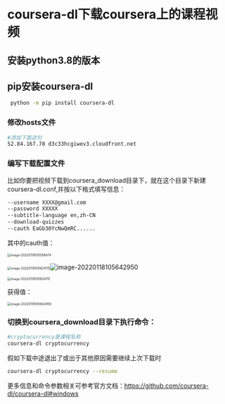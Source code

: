 # coursera-dl下载coursera上的课程视频

## 安装python3.8的版本

## pip安装coursera-dl

```bash
 python -m pip install coursera-dl
```

### 修改hosts文件

```bash
#添加下面这句
52.84.167.78 d3c33hcgiwev3.cloudfront.net
```

### 编写下载配置文件

比如你要把视频下载到coursera_download目录下，就在这个目录下新建coursera-dl.conf,并按以下格式填写信息：

```bash
--username XXXX@gmail.com
--password XXXXX
--subtitle-language en,zh-CN
--download-quizzes
--cauth EaGb30YcNwQmRC......
```

其中的cauth值：

<img src="C:\Users\hwadee\AppData\Roaming\Typora\typora-user-images\image-20220118105556474.png" alt="image-20220118105556474" style="zoom:50%;" />

<img src="C:\Users\hwadee\AppData\Roaming\Typora\typora-user-images\image-20220118105624115.png" alt="image-20220118105624115" style="zoom:50%;" />![image-20220118105642950](C:\Users\hwadee\AppData\Roaming\Typora\typora-user-images\image-20220118105642950.png)

<img src="C:\Users\hwadee\AppData\Roaming\Typora\typora-user-images\image-20220118105624115.png" alt="image-20220118105624115" style="zoom:50%;" />

获得值：

<img src="C:\Users\hwadee\AppData\Roaming\Typora\typora-user-images\image-20220118105642950.png" alt="image-20220118105642950" style="zoom:50%;" />

### 切换到coursera_download目录下执行命令：

```bash
#cryptocurrency是课程名称
coursera-dl cryptocurrency
```

假如下载中途退出了或出于其他原因需要继续上次下载时

```bash
coursera-dl cryptocurrency --resume
```

更多信息和命令参数相关可参考官方文档：https://github.com/coursera-dl/coursera-dl#windows
